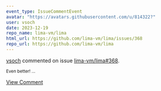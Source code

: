```yaml
---
event_type: IssueCommentEvent
avatar: "https://avatars.githubusercontent.com/u/814322?"
user: vsoch
date: 2023-12-19
repo_name: lima-vm/lima
html_url: https://github.com/lima-vm/lima/issues/368
repo_url: https://github.com/lima-vm/lima
---
```


<a href='https://github.com/vsoch' target='_blank'>vsoch</a> commented on issue <a href='https://github.com/lima-vm/lima/issues/368' target='_blank'>lima-vm/lima#368</a>.

<small>Even better!...</small>

<a href='https://github.com/lima-vm/lima/issues/368' target='_blank'>View Comment</a>